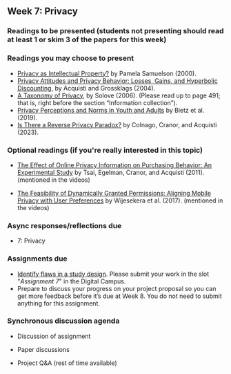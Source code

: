 ## Week 7: Privacy


### Readings to be presented (students not presenting should read at least 1 or skim 3 of the papers for this week) 



### Readings you may choose to present

  - [Privacy as Intellectual Property?](https://people.ischool.berkeley.edu/~pam/papers/privasip_draft.pdf) by Pamela Samuelson (2000).
  - [Privacy Attitudes and Privacy Behavior: Losses, Gains, and Hyperbolic Discounting](https://www.heinz.cmu.edu/~acquisti/papers/acquisti_grossklags_eis_refs.pdf), by Acquisti and Grossklags (2004).
  - [A Taxonomy of Privacy](https://scholarship.law.upenn.edu/cgi/viewcontent.cgi?article=1376&context=penn_law_review), by Solove (2006). (Please read up to page 491; that is, right before the section “Information collection”).
  - [Privacy Perceptions and Norms in Youth and Adults](https://drive.google.com/file/d/1KePIKzlfEZV6zQFYvy0olkbOpbc0YwcH/view?usp=share_link) by Bietz et al. (2019).
  - [Is There a Reverse Privacy Paradox?](https://petsymposium.org/popets/2023/popets-2023-0027.pdf) by Colnago, Cranor, and Acquisti (2023).


### Optional readings (if you're really interested in this topic)

  - [The Effect of Online Privacy Information on Purchasing Behavior: An Experimental Study](http://www.guanotronic.com/~serge/papers/isr10.pdf) by Tsai, Egelman, Cranor, and Acquisti (2011).  (mentioned in the videos)
  
  - [The Feasibility of Dynamically Granted Permissions: Aligning Mobile Privacy with User Preferences](https://arxiv.org/abs/1703.02090) by Wijesekera et al. (2017).  (mentioned in the videos)

### Async responses/reflections due

  - 7: Privacy


### Assignments due

  - [Identify flaws in a study design](/assignments/study-design-flaws.md). Please submit your work in the slot "*Assignment 7*" in the Digital Campus.
  - Prepare to discuss your progress on your project proposal so you can get more feedback before it’s due at Week 8.  You do not need to submit anything for this assignment.


### Synchronous discussion agenda

  - Discussion of assignment

  - Paper discussions

  - Project Q&A (rest of time available)
